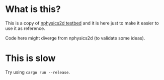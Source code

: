 # What is this?

This is a copy of [nphysics2d testbed](https://github.com/rustsim/nphysics/tree/master/examples2d)
and it is here just to make it easier to use it as reference.

Code here might diverge from nphysics2d (to validate some ideas).

# This is slow

Try using `cargo run --release`.
